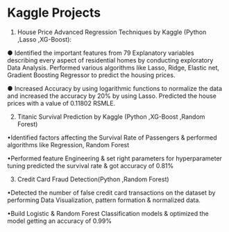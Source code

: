 # Kaggle Projects

1) House Price Advanced Regression Techniques by Kaggle (Python ,Lasso ,XG-Boost):

●	Identified the important features from 79 Explanatory variables describing every aspect of residential homes by conducting exploratory Data Analysis. Performed various algorithms like Lasso, Ridge, Elastic net, Gradient Boosting Regressor to predict the housing prices.

●	Increased Accuracy by using logarithmic functions to normalize the data and increased the accuracy by 20% by using Lasso. Predicted the house prices with a value of 0.11802 RSMLE. 

2) Titanic Survival Prediction by Kaggle (Python ,XG-Boost ,Random Forest)

•Identified factors affecting the Survival Rate of Passengers & performed algorithms like Regression, Random Forest

•Performed feature Engineering & set right parameters for hyperparameter tuning predicted the survival rate & got accuracy of 0.81%

3) Credit Card Fraud Detection(Python ,Random Forest)

•Detected the number of false credit card transactions on the dataset by performing Data Visualization, pattern formation & normalized data.

•Build Logistic & Random Forest Classification models & optimized the model getting an accuracy of 0.99%
